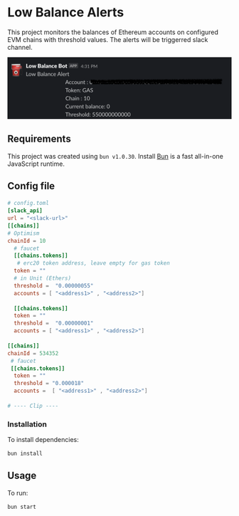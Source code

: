 # Low Balance Alerts
This project monitors the balances of Ethereum accounts on configured EVM chains with threshold values.
The alerts will be triggerred slack channel.

![alt text](./images/LowBalanceSlack.png)

## Requirements
This project was created using `bun v1.0.30`. Install [Bun](https://bun.sh) is a fast all-in-one JavaScript runtime.

## Config file


```toml
# config.toml
[slack_api]
url = "<slack-url>"
[[chains]]
# Optimism
chainId = 10 
  # faucet
  [[chains.tokens]]
   # erc20 token address, leave empty for gas token
  token = ""
  # in Unit (Ethers)
  threshold =  "0.00000055" 
  accounts = [ "<address1>" , "<address2>"]
  
  [[chains.tokens]]
  token = ""
  threshold =  "0.00000001"
  accounts = [ "<address1>" , "<address2>"]

[[chains]]
chainId = 534352
 # faucet
 [[chains.tokens]]
  token = ""
  threshold = "0.000018"
  accounts =  [ "<address1>" , "<address2>"]

# ---- Clip ---- 
```
### Installation
To install dependencies:

```bash
bun install
```

## Usage
To run:

```bash
bun start
```